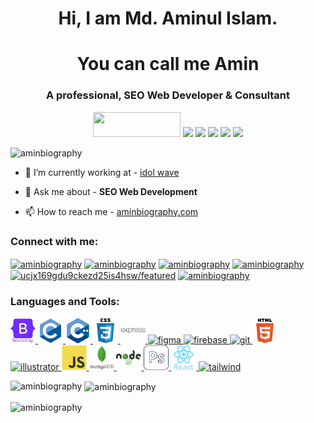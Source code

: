 <h1 align="center">Hi, I am Md. Aminul Islam.</h1> 
<h1 align="center">You can call me Amin</h1>
<h3 align="center">A professional, SEO Web Developer & Consultant</h3> 

<p align="center"> <img src="https://img.shields.io/badge/SEO%20Web%20Developer-orange" style="width: 140px; height: 40px;" />    <img src="https://github.com/user-attachments/assets/47db2dc4-8e4b-447b-9ad5-8dac37cabb31" width=40px" />           <img src="https://github.com/user-attachments/assets/eb3cc3b5-9482-417a-9e7a-7cecb695b67a" width="40px" />             <img src="https://github.com/user-attachments/assets/d017ea80-d5ab-4bef-bd46-f17e711ef38d" width="40px" />    <img src="https://github.com/user-attachments/assets/523fa8d6-2cf0-45ec-85a8-a5dbf33a1f9d" width="40px" />            <img src="https://github.com/user-attachments/assets/3fa782d8-8a0c-4d0c-aa54-832d6980f0d5" width="40px" /></p>   

<p align="left"> <img src="https://komarev.com/ghpvc/?username=aminbiography&label=Profile%20views&color=0e75b6&style=flat" alt="aminbiography"/></p>  

                 

- 🔭 I’m currently working at - <a href="https://www.google.com/search?q=idolwave&sca_esv=6d7038bb3c82dcfc&biw=1534&bih=731&ei=U2ERZ7L4E_6x4-EPlLShwAU&ved=&uact=5&oq=idolwave&gs_lp=Egxnd3Mtd2l6LXNlcnAiCGlkb2x3YXZlMg0QLhiABBjHARgKGK8BMgYQABgHGB4yCBAAGAcYHhgPMgYQABgHGB4yCBAAGAcYCBgeMggQABgHGAgYHjIGEAAYBxgeMgYQABgHGB4yBhAAGAcYHjIIEAAYChgeGA8yHBAuGIAEGMcBGAoYrwEYlwUY3AQY3gQY4ATYAQFIpwlQ_AZY_AZwAXgAkAEAmAFpoAFpqgEDMC4xuAEDyAEA-AEBmAICoAKBAcICDhAuGIAEGLADGMcBGK8BwgIJEAAYsAMYBxgewgIHEAAYsAMYHsICCRAAGLADGAgYHpgDAIgGAZAGCroGBggBEAEYFJIHAzEuMaAHggk&sclient=gws-wiz-serp" target="_blank">idol wave</a>

- 💬 Ask me about - **SEO Web Development**

- 📫 How to reach me - <a href="https://aminbiography.com/" target="_blank">aminbiography.com</a>
<h3 align="left">Connect with me:</h3>
<p align="left">
<a href="https://twitter.com/aminbiography" target="blank"><img align="center" src="https://raw.githubusercontent.com/rahuldkjain/github-profile-readme-generator/master/src/images/icons/Social/twitter.svg" alt="aminbiography" height="30" width="40" /></a>
<a href="https://linkedin.com/in/aminbiography" target="blank"><img align="center" src="https://raw.githubusercontent.com/rahuldkjain/github-profile-readme-generator/master/src/images/icons/Social/linked-in-alt.svg" alt="aminbiography" height="30" width="40" /></a>
<a href="https://fb.com/aminbiography" target="blank"><img align="center" src="https://raw.githubusercontent.com/rahuldkjain/github-profile-readme-generator/master/src/images/icons/Social/facebook.svg" alt="aminbiography" height="30" width="40" /></a>
<a href="https://instagram.com/aminbiography" target="blank"><img align="center" src="https://raw.githubusercontent.com/rahuldkjain/github-profile-readme-generator/master/src/images/icons/Social/instagram.svg" alt="aminbiography" height="30" width="40" /></a>
<a href="https://www.youtube.com/channel/UCjx169gDU9CKEzd25iS4hSw/featured" target="blank"><img align="center" src="https://raw.githubusercontent.com/rahuldkjain/github-profile-readme-generator/master/src/images/icons/Social/youtube.svg" alt="ucjx169gdu9ckezd25is4hsw/featured" height="30" width="40" /></a>
<a href="https://discord.gg/aminbiography" target="blank"><img align="center" src="https://raw.githubusercontent.com/rahuldkjain/github-profile-readme-generator/master/src/images/icons/Social/discord.svg" alt="aminbiography" height="30" width="40" /></a>
</p>

<h3 align="left">Languages and Tools:</h3>
<p align="left" background-color: white;> <a href="https://getbootstrap.com" target="_blank" rel="noreferrer"> <img src="https://raw.githubusercontent.com/devicons/devicon/master/icons/bootstrap/bootstrap-plain-wordmark.svg" alt="bootstrap" width="40" height="40"/> </a> <a href="https://www.cprogramming.com/" target="_blank" rel="noreferrer"> <img src="https://raw.githubusercontent.com/devicons/devicon/master/icons/c/c-original.svg" alt="c" width="40" height="40"/> </a> <a href="https://www.w3schools.com/cpp/" target="_blank" rel="noreferrer"> <img src="https://raw.githubusercontent.com/devicons/devicon/master/icons/cplusplus/cplusplus-original.svg" alt="cplusplus" width="40" height="40"/> </a> <a href="https://www.w3schools.com/css/" target="_blank" rel="noreferrer"> <img src="https://raw.githubusercontent.com/devicons/devicon/master/icons/css3/css3-original-wordmark.svg" alt="css3" width="40" height="40"/> </a> <a href="https://expressjs.com" target="_blank" rel="noreferrer"> <img src="https://raw.githubusercontent.com/devicons/devicon/master/icons/express/express-original-wordmark.svg" alt="express" width="40" height="40"/> </a> <a href="https://www.figma.com/" target="_blank" rel="noreferrer"> <img src="https://www.vectorlogo.zone/logos/figma/figma-icon.svg" alt="figma" width="40" height="40"/> </a> <a href="https://firebase.google.com/" target="_blank" rel="noreferrer"> <img src="https://www.vectorlogo.zone/logos/firebase/firebase-icon.svg" alt="firebase" width="40" height="40"/> </a> <a href="https://git-scm.com/" target="_blank" rel="noreferrer"> <img src="https://www.vectorlogo.zone/logos/git-scm/git-scm-icon.svg" alt="git" width="40" height="40"/> </a> <a href="https://www.w3.org/html/" target="_blank" rel="noreferrer"> <img src="https://raw.githubusercontent.com/devicons/devicon/master/icons/html5/html5-original-wordmark.svg" alt="html5" width="40" height="40"/> </a> <a href="https://www.adobe.com/in/products/illustrator.html" target="_blank" rel="noreferrer"> <img src="https://www.vectorlogo.zone/logos/adobe_illustrator/adobe_illustrator-icon.svg" alt="illustrator" width="40" height="40"/> </a> <a href="https://developer.mozilla.org/en-US/docs/Web/JavaScript" target="_blank" rel="noreferrer"> <img src="https://raw.githubusercontent.com/devicons/devicon/master/icons/javascript/javascript-original.svg" alt="javascript" width="40" height="40"/> </a> <a href="https://www.mongodb.com/" target="_blank" rel="noreferrer"> <img src="https://raw.githubusercontent.com/devicons/devicon/master/icons/mongodb/mongodb-original-wordmark.svg" alt="mongodb" width="40" height="40"/> </a> <a href="https://nodejs.org" target="_blank" rel="noreferrer"> <img src="https://raw.githubusercontent.com/devicons/devicon/master/icons/nodejs/nodejs-original-wordmark.svg" alt="nodejs" width="40" height="40"/> </a> <a href="https://www.photoshop.com/en" target="_blank" rel="noreferrer"> <img src="https://raw.githubusercontent.com/devicons/devicon/master/icons/photoshop/photoshop-line.svg" alt="photoshop" width="40" height="40"/> </a> <a href="https://reactjs.org/" target="_blank" rel="noreferrer"> <img src="https://raw.githubusercontent.com/devicons/devicon/master/icons/react/react-original-wordmark.svg" alt="react" width="40" height="40"/> </a> <a href="https://tailwindcss.com/" target="_blank" rel="noreferrer"> <img src="https://www.vectorlogo.zone/logos/tailwindcss/tailwindcss-icon.svg" alt="tailwind" width="40" height="40"/> </a> </p>

<p><img align="left" src="https://github-readme-stats.vercel.app/api/top-langs?username=aminbiography&show_icons=true&locale=en&layout=compact" alt="aminbiography" /></p>

<p>&nbsp;<img align="center" src="https://github-readme-stats.vercel.app/api?username=aminbiography&show_icons=true&locale=en" alt="aminbiography" /></p>

<p><img align="center" src="https://github-readme-streak-stats.herokuapp.com/?user=aminbiography&" alt="aminbiography" /></p> 
